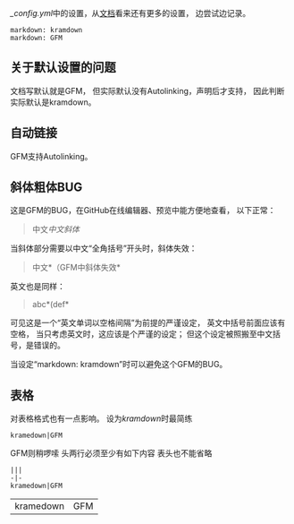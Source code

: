*_config.yml*中的设置，从[文档](https://jekyllrb.com/docs/configuration/markdown)看来还有更多的设置，
边尝试边记录。
```
markdown: kramdown
markdown: GFM
```

## 关于默认设置的问题
文档写默认就是GFM，
但实际默认没有Autolinking，声明后才支持，
因此判断实际默认是kramdown。

## 自动链接
GFM支持Autolinking。

## 斜体粗体BUG
这是GFM的BUG，在GitHub在线编辑器、预览中能方便地查看，
以下正常：
>中文*中文斜体*

当斜体部分需要以中文“全角括号”开头时，斜体失效：
>中文*（GFM中斜体失效*

英文也是同样：
>abc*(def*

可见这是一个“英文单词以空格间隔”为前提的严谨设定，
英文中括号前面应该有空格，
当只考虑英文时，这应该是个严谨的设定；
但这个设定被照搬至中文括号，是错误的。

当设定“markdown: kramdown”时可以避免这个GFM的BUG。

## 表格
对表格格式也有一点影响。
设为*kramdown*时最简练
```
kramedown|GFM
```
GFM则稍啰嗦
头两行必须至少有如下内容
表头也不能省略
```
|||
-|-
kramedown|GFM
```
|||
-|-
kramedown|GFM
